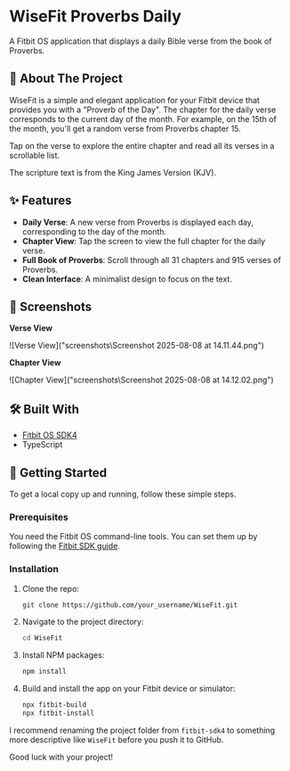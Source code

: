 # WiseFit  Proverbs Daily

A Fitbit OS application that displays a daily Bible verse from the book of Proverbs.

## 📖 About The Project

WiseFit is a simple and elegant application for your Fitbit device that provides you with a "Proverb of the Day". The chapter for the daily verse corresponds to the current day of the month. For example, on the 15th of the month, you'll get a random verse from Proverbs chapter 15.

Tap on the verse to explore the entire chapter and read all its verses in a scrollable list.

The scripture text is from the King James Version (KJV).

## ✨ Features

*   **Daily Verse**: A new verse from Proverbs is displayed each day, corresponding to the day of the month.
*   **Chapter View**: Tap the screen to view the full chapter for the daily verse.
*   **Full Book of Proverbs**: Scroll through all 31 chapters and 915 verses of Proverbs.
*   **Clean Interface**: A minimalist design to focus on the text.

## 📸 Screenshots

**Verse View**

![Verse View]("screenshots\Screenshot 2025-08-08 at 14.11.44.png")

**Chapter View**

![Chapter View]("screenshots\Screenshot 2025-08-08 at 14.12.02.png")

## 🛠️ Built With

*   [Fitbit OS SDK4](https://dev.fitbit.com/build/guides/sdk/)
*   TypeScript

## 🚀 Getting Started

To get a local copy up and running, follow these simple steps.

### Prerequisites

You need the Fitbit OS command-line tools. You can set them up by following the [Fitbit SDK guide](https://dev.fitbit.com/build/guides/command-line-interface/).

### Installation

1.  Clone the repo:
    ```sh
    git clone https://github.com/your_username/WiseFit.git
    ```
2.  Navigate to the project directory:
    ```sh
    cd WiseFit
    ```
3.  Install NPM packages:
    ```sh
    npm install
    ```
4.  Build and install the app on your Fitbit device or simulator:
    ```sh
    npx fitbit-build
    npx fitbit-install
    ```

I recommend renaming the project folder from `fitbit-sdk4` to something more descriptive like `WiseFit` before you push it to GitHub.

Good luck with your project!